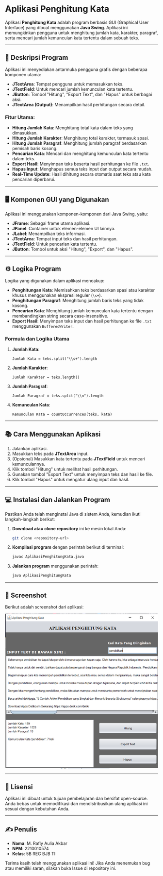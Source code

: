 # Aplikasi Penghitung Kata

Aplikasi **Penghitung Kata** adalah program berbasis GUI (Graphical User Interface) yang dibuat menggunakan **Java Swing**. Aplikasi ini memungkinkan pengguna untuk menghitung jumlah kata, karakter, paragraf, serta mencari jumlah kemunculan kata tertentu dalam sebuah teks.

---

## 📝 Deskripsi Program

Aplikasi ini menyediakan antarmuka pengguna grafis dengan beberapa komponen utama:

- **JTextArea**: Tempat pengguna untuk memasukkan teks.
- **JTextField**: Untuk mencari jumlah kemunculan kata tertentu.
- **JButton**: Tombol "Hitung", "Export Text", dan "Hapus" untuk berbagai aksi.
- **JTextArea (Output)**: Menampilkan hasil perhitungan secara detail.

### Fitur Utama:

- **Hitung Jumlah Kata**: Menghitung total kata dalam teks yang dimasukkan.
- **Hitung Jumlah Karakter**: Menghitung total karakter, termasuk spasi.
- **Hitung Jumlah Paragraf**: Menghitung jumlah paragraf berdasarkan pemisah baris kosong.
- **Pencarian Kata**: Mencari dan menghitung kemunculan kata tertentu dalam teks.
- **Export Hasil**: Menyimpan teks beserta hasil perhitungan ke file `.txt`.
- **Hapus Input**: Menghapus semua teks input dan output secara mudah.
- **Real-Time Update**: Hasil dihitung secara otomatis saat teks atau kata pencarian diperbarui.

---

## 🖥️ Komponen GUI yang Digunakan

Aplikasi ini menggunakan komponen-komponen dari Java Swing, yaitu:

- **JFrame**: Sebagai frame utama aplikasi.
- **JPanel**: Container untuk elemen-elemen UI lainnya.
- **JLabel**: Menampilkan teks informasi.
- **JTextArea**: Tempat input teks dan hasil perhitungan.
- **JTextField**: Untuk pencarian kata tertentu.
- **JButton**: Tombol untuk aksi "Hitung", "Export", dan "Hapus".

---

## ⚙️ Logika Program

Logika yang digunakan dalam aplikasi mencakup:

- **Penghitungan Kata**: Memisahkan teks berdasarkan spasi atau karakter khusus menggunakan ekspresi reguler (`\s+`).
- **Penghitungan Paragraf**: Menghitung jumlah baris teks yang tidak kosong.
- **Pencarian Kata**: Menghitung jumlah kemunculan kata tertentu dengan membandingkan string secara case-insensitive.
- **Export Hasil**: Menyimpan teks input dan hasil perhitungan ke file `.txt` menggunakan `BufferedWriter`.

### Formula dan Logika Utama

1. **Jumlah Kata**:
   ```
   Jumlah Kata = teks.split("\\s+").length
   ```
2. **Jumlah Karakter**:
   ```
   Jumlah Karakter = teks.length()
   ```
3. **Jumlah Paragraf**:
   ```
   Jumlah Paragraf = teks.split("\\n").length
   ```
4. **Kemunculan Kata**:
   ```
   Kemunculan Kata = countOccurrences(teks, kata)
   ```

---

## 📚 Cara Menggunakan Aplikasi

1. Jalankan aplikasi.
2. Masukkan teks pada **JTextArea** input.
3. (Opsional) Masukkan kata tertentu pada **JTextField** untuk mencari kemunculannya.
4. Klik tombol "Hitung" untuk melihat hasil perhitungan.
5. Gunakan tombol "Export Text" untuk menyimpan teks dan hasil ke file.
6. Klik tombol "Hapus" untuk mengatur ulang input dan hasil.

---

## 💻 Instalasi dan Jalankan Program

Pastikan Anda telah menginstal Java di sistem Anda, kemudian ikuti langkah-langkah berikut:

1. **Download atau clone repository** ini ke mesin lokal Anda:

   ```bash
   git clone <repository-url>
   ```

2. **Kompilasi program** dengan perintah berikut di terminal:

   ```bash
   javac AplikasiPenghitungKata.java
   ```

3. **Jalankan program** menggunakan perintah:

   ```bash
   java AplikasiPenghitungKata
   ```

---

## 📸 Screenshot

Berikut adalah screenshot dari aplikasi:

![alt text](tgs5.png)

---

## 📜 Lisensi

Aplikasi ini dibuat untuk tujuan pembelajaran dan bersifat open-source. Anda bebas untuk memodifikasi dan mendistribusikan ulang aplikasi ini sesuai dengan kebutuhan Anda.

---

## ✍️ Penulis

- **Nama**: M. Rafly Aulia Akbar
- **NPM**: 2210010574
- **Kelas**: 5B REG BJB TI

Terima kasih telah menggunakan aplikasi ini! Jika Anda menemukan bug atau memiliki saran, silakan buka Issue di repository ini.


